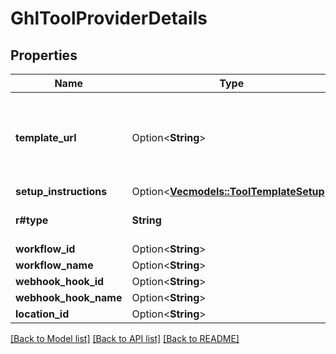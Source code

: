 # GhlToolProviderDetails

## Properties

Name | Type | Description | Notes
------------ | ------------- | ------------- | -------------
**template_url** | Option<**String**> | This is the Template URL or the Snapshot URL corresponding to the Template. | [optional]
**setup_instructions** | Option<[**Vec<models::ToolTemplateSetup>**](ToolTemplateSetup.md)> |  | [optional]
**r#type** | **String** | The type of tool. \"ghl\" for GHL tool. | 
**workflow_id** | Option<**String**> |  | [optional]
**workflow_name** | Option<**String**> |  | [optional]
**webhook_hook_id** | Option<**String**> |  | [optional]
**webhook_hook_name** | Option<**String**> |  | [optional]
**location_id** | Option<**String**> |  | [optional]

[[Back to Model list]](../README.md#documentation-for-models) [[Back to API list]](../README.md#documentation-for-api-endpoints) [[Back to README]](../README.md)


